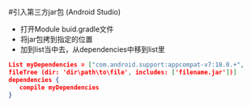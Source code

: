 #引入第三方jar包 (Android Studio)

 - 打开Module buid.gradle文件
 - 将jar包拷到指定的位置
 - 加到list当中去，从dependencies中移到list里

 ```json
List myDependencies = ["com.android.support:appcompat-v7:18.0.+", 
fileTree (dir: 'dir\path\to\file', includes: ['filename.jar'])]
dependencies {
    compile myDependencies
} 
 ```